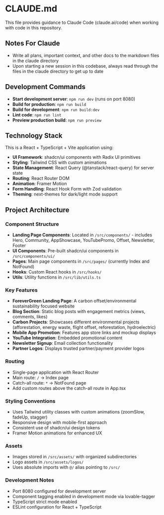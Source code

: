 # CLAUDE.md

This file provides guidance to Claude Code (claude.ai/code) when working with code in this repository.

## Notes For Claude
- Write all plans, important context, and other docs to the markdown files in the claude directory
- Upon starting a new session in this codebase, always read through the files in the claude directory to get up to date

## Development Commands

- **Start development server**: `npm run dev` (runs on port 8080)
- **Build for production**: `npm run build`
- **Build for development**: `npm run build:dev`
- **Lint code**: `npm run lint`
- **Preview production build**: `npm run preview`

## Technology Stack

This is a React + TypeScript + Vite application using:
- **UI Framework**: shadcn/ui components with Radix UI primitives
- **Styling**: Tailwind CSS with custom animations
- **State Management**: React Query (@tanstack/react-query) for server state
- **Routing**: React Router DOM
- **Animation**: Framer Motion
- **Form Handling**: React Hook Form with Zod validation
- **Theming**: next-themes for dark/light mode support

## Project Architecture

### Component Structure
- **Landing Page Components**: Located in `/src/components/` - includes Hero, Community, AppShowcase, YouTubePromo, Offset, Newsletter, Footer
- **UI Components**: Pre-built shadcn/ui components in `/src/components/ui/`
- **Pages**: Main page components in `/src/pages/` (currently Index and NotFound)
- **Hooks**: Custom React hooks in `/src/hooks/`
- **Utils**: Utility functions in `/src/lib/utils.ts`

### Key Features
- **ForeverGreen Landing Page**: A carbon offset/environmental sustainability focused website
- **Blog Section**: Static blog posts with engagement metrics (views, comments, likes)
- **Carbon Projects**: Showcases different environmental projects (afforestation, energy waste, flight offset, reforestation, hydroelectric)
- **Mobile App Promotion**: Features app store links and mockup displays
- **YouTube Integration**: Embedded promotional content
- **Newsletter Signup**: Email collection functionality
- **Partner Logos**: Displays trusted partner/payment provider logos

### Routing
- Single-page application with React Router
- Main route: `/` → Index page
- Catch-all route: `*` → NotFound page
- Add custom routes above the catch-all route in App.tsx

### Styling Conventions
- Uses Tailwind utility classes with custom animations (zoomSlow, fadeUp, stagger)
- Responsive design with mobile-first approach
- Consistent use of shadcn/ui design tokens
- Framer Motion animations for enhanced UX

### Assets
- Images stored in `/src/assets/` with organized subdirectories
- Logo assets in `/src/assets/logos/`
- Uses absolute imports with `@/` alias pointing to `/src/`

### Development Notes
- Port 8080 configured for development server
- Component tagging enabled in development mode via lovable-tagger
- TypeScript strict mode enabled
- ESLint configuration for React + TypeScript